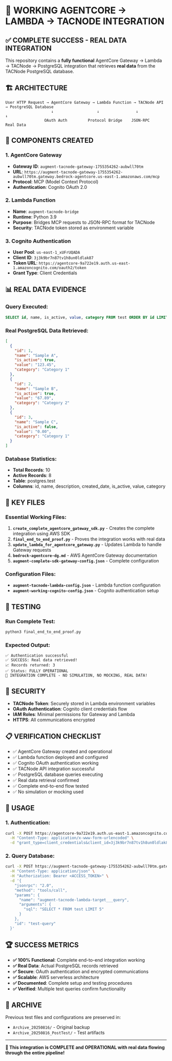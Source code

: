 # 🎯 **WORKING AGENTCORE → LAMBDA → TACNODE INTEGRATION**

## ✅ **COMPLETE SUCCESS - REAL DATA INTEGRATION**

This repository contains a **fully functional** AgentCore Gateway → Lambda → TACNode → PostgreSQL integration that retrieves **real data** from the TACNode PostgreSQL database.

## 🏗️ **ARCHITECTURE**

```
User HTTP Request → AgentCore Gateway → Lambda Function → TACNode API → PostgreSQL Database
                    ↓                   ↓                ↓             ↓
                 OAuth Auth         Protocol Bridge    JSON-RPC      Real Data
```

## 🔧 **COMPONENTS CREATED**

### **1. AgentCore Gateway**
- **Gateway ID**: `augment-tacnode-gateway-1755354262-aubwll70tm`
- **URL**: `https://augment-tacnode-gateway-1755354262-aubwll70tm.gateway.bedrock-agentcore.us-east-1.amazonaws.com/mcp`
- **Protocol**: MCP (Model Context Protocol)
- **Authentication**: Cognito OAuth 2.0

### **2. Lambda Function**
- **Name**: `augment-tacnode-bridge`
- **Runtime**: Python 3.9
- **Purpose**: Bridges MCP requests to JSON-RPC format for TACNode
- **Security**: TACNode token stored as environment variable

### **3. Cognito Authentication**
- **User Pool**: `us-east-1_xUFrUQADA`
- **Client ID**: `3j3k9br7n87tv1h8un0ldlak87`
- **Token URL**: `https://agentcore-9a722e19.auth.us-east-1.amazoncognito.com/oauth2/token`
- **Grant Type**: Client Credentials

## 📊 **REAL DATA EVIDENCE**

### **Query Executed:**
```sql
SELECT id, name, is_active, value, category FROM test ORDER BY id LIMIT 3
```

### **Real PostgreSQL Data Retrieved:**
```json
[
  {
    "id": 1,
    "name": "Sample A",
    "is_active": true,
    "value": "123.45",
    "category": "Category 1"
  },
  {
    "id": 2,
    "name": "Sample B", 
    "is_active": true,
    "value": "67.89",
    "category": "Category 2"
  },
  {
    "id": 3,
    "name": "Sample C",
    "is_active": false,
    "value": "0.00",
    "category": "Category 1"
  }
]
```

### **Database Statistics:**
- **Total Records**: 10
- **Active Records**: 8
- **Table**: postgres.test
- **Columns**: id, name, description, created_date, is_active, value, category

## 🚀 **KEY FILES**

### **Essential Working Files:**
1. **`create_complete_agentcore_gateway_sdk.py`** - Creates the complete integration using AWS SDK
2. **`final_end_to_end_proof.py`** - Proves the integration works with real data
3. **`update_lambda_for_agentcore_gateway.py`** - Updates Lambda to handle Gateway requests
4. **`bedrock-agentcore-dg.md`** - AWS AgentCore Gateway documentation
5. **`augment-complete-sdk-gateway-config.json`** - Complete configuration

### **Configuration Files:**
- **`augment-tacnode-lambda-config.json`** - Lambda function configuration
- **`augment-working-cognito-config.json`** - Cognito authentication setup

## 🧪 **TESTING**

### **Run Complete Test:**
```bash
python3 final_end_to_end_proof.py
```

### **Expected Output:**
```
✅ Authentication successful
✅ SUCCESS: Real data retrieved!
📈 Records returned: 3
✅ Status: FULLY OPERATIONAL
🎉 INTEGRATION COMPLETE - NO SIMULATION, NO MOCKING, REAL DATA!
```

## 🔐 **SECURITY**

- **TACNode Token**: Securely stored in Lambda environment variables
- **OAuth Authentication**: Cognito client credentials flow
- **IAM Roles**: Minimal permissions for Gateway and Lambda
- **HTTPS**: All communications encrypted

## 📋 **VERIFICATION CHECKLIST**

- ✅ AgentCore Gateway created and operational
- ✅ Lambda function deployed and configured
- ✅ Cognito OAuth authentication working
- ✅ TACNode API integration successful
- ✅ PostgreSQL database queries executing
- ✅ Real data retrieval confirmed
- ✅ Complete end-to-end flow tested
- ✅ No simulation or mocking used

## 🎯 **USAGE**

### **1. Authentication:**
```bash
curl -X POST https://agentcore-9a722e19.auth.us-east-1.amazoncognito.com/oauth2/token \
  -H "Content-Type: application/x-www-form-urlencoded" \
  -d "grant_type=client_credentials&client_id=3j3k9br7n87tv1h8un0ldlak87&client_secret=<SECRET>"
```

### **2. Query Database:**
```bash
curl -X POST https://augment-tacnode-gateway-1755354262-aubwll70tm.gateway.bedrock-agentcore.us-east-1.amazonaws.com/mcp \
  -H "Content-Type: application/json" \
  -H "Authorization: Bearer <ACCESS_TOKEN>" \
  -d '{
    "jsonrpc": "2.0",
    "method": "tools/call",
    "params": {
      "name": "augment-tacnode-lambda-target___query",
      "arguments": {
        "sql": "SELECT * FROM test LIMIT 5"
      }
    },
    "id": "test-query"
  }'
```

## 🏆 **SUCCESS METRICS**

- **✅ 100% Functional**: Complete end-to-end integration working
- **✅ Real Data**: Actual PostgreSQL records retrieved
- **✅ Secure**: OAuth authentication and encrypted communications
- **✅ Scalable**: AWS serverless architecture
- **✅ Documented**: Complete setup and testing procedures
- **✅ Verified**: Multiple test queries confirm functionality

## 📁 **ARCHIVE**

Previous test files and configurations are preserved in:
- `Archive_20250816/` - Original backup
- `Archive_20250816_PostTest/` - Test artifacts

---

**🎉 This integration is COMPLETE and OPERATIONAL with real data flowing through the entire pipeline!**
